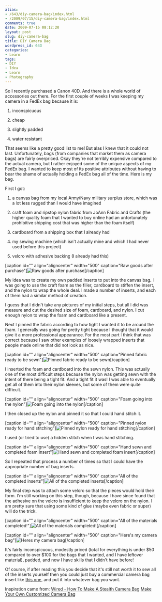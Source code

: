 ```yaml
---
alias:
- /643/diy-camera-bag/index.html
- /2009/07/15/diy-camera-bag/index.html
comments: true
date: 2009-07-15 08:12:20
layout: post
slug: diy-camera-bag
title: DIY Camera Bag
wordpress_id: 643
categories:
- Learn
tags:
- DIY
- Idea
- Learn
- Photography
---
```


So I recently purchased a Canon 40D. And there is a whole world of accessories out there. For the first couple of weeks I was keeping my camera in a FedEx bag because it is:



	
  1. inconspicuous

	
  2. cheap

	
  3. slightly padded

	
  4. water resistant


That seems like a pretty good list to me! But alas I knew that it could not last. Unfortunately, bags (from companies that market them as camera bags) are fairly overpriced. Okay they're not terribly expensive compared to the actual camera, but I rather enjoyed some of the unique aspects of my FedEx bag. I wanted to keep most of its positive attributes without having to bear the shame of actually holding a FedEx bag all of the time. Here is my bag.

First I got:

	
  1. a canvas bag from my local Army/Navy military surplus store, which was a lot less rugged than I would have imagined

	
  2. craft foam and ripstop nylon fabric from JoAnn Fabric and Crafts (the higher quality foam that I wanted to buy online had an unfortunately prohibitive shipping cost that was higher than the foam itself)

	
  3. cardboard from a shipping box that I already had

	
  4. my sewing machine (which isn't actually mine and which I had never used before this project)

	
  5. velcro with adhesive backing (I already had this)


[caption id="" align="aligncenter" width="500" caption="Raw goods after purchase"]![Raw goods after purchase](http://farm3.static.flickr.com/2637/3722068453_2f366f6cb5.jpg)[/caption]

My idea was to create my own padded inserts to put into the canvas bag. I was going to use the craft foam as the filler, cardboard to stiffen the insert, and the nylon to wrap the whole deal. I made a number of inserts, and each of them had a similar method of creation.

I guess that I didn't take any pictures of my initial steps, but all I did was measure and cut the desired size of foam, cardboard, and nylon. I cut enough nylon to wrap the foam and cardboard like a present.

Next I pinned the fabric according to how tight I wanted it to be around the foam. I generally was going for pretty tight because I thought that it would give it a more professional appearance. For the most part I think that was correct because I saw other examples of loosely wrapped inserts that people made online that did not look as nice.

[caption id="" align="aligncenter" width="500" caption="Pinned fabric ready to be sewn"]![Pinned fabric ready to be sewn](http://farm4.static.flickr.com/3419/3722886662_1141e0ac2c.jpg)[/caption]

I inserted the foam and cardboard into the sewn nylon. This was actually one of the most difficult steps because the nylon was getting sewn with the intent of there being a tight fit. And a tight fit it was! I was able to eventually get all of them into their nylon sleeves, but some of them were quite difficult.

[caption id="" align="aligncenter" width="500" caption="Foam going into the nylon"]![Foam going into the nylon](http://farm4.static.flickr.com/3443/3722072177_0c660c2227.jpg)[/caption]

I then closed up the nylon and pinned it so that I could hand stitch it.

[caption id="" align="aligncenter" width="500" caption="Pinned nylon ready for hand stitching"]![Pinned nylon ready for hand stitching](http://farm4.static.flickr.com/3482/3722071175_766ef3f6af.jpg)[/caption]

I used (or tried to use) a hidden stitch when I was hand stitching.

[caption id="" align="aligncenter" width="500" caption="Hand sewn and completed foam insert"]![Hand sewn and completed foam insert](http://farm3.static.flickr.com/2547/3722884054_56a8d4374e.jpg)[/caption]

So I repeated that process a number of times so that I could have the appropriate number of bag inserts.

[caption id="" align="aligncenter" width="500" caption="All of the completed inserts"]![All of the completed inserts](http://farm3.static.flickr.com/2583/3722887336_b66e28ace6.jpg)[/caption]

My final step was to attach some velcro so that the pieces would hold their form. I'm still working on this step, though, because I have since found that the adhesive on the velcro is insufficient to keep the velcro on the nylon. I am pretty sure that using some kind of glue (maybe even fabric or super) will do the trick.

[caption id="" align="aligncenter" width="500" caption="All of the materials completed!"]![All of the materials completed!](http://farm4.static.flickr.com/3472/3722888066_c450201797.jpg)[/caption]

[caption id="" align="aligncenter" width="500" caption="Here's my camera bag"]![Heres my camera bag](http://farm4.static.flickr.com/3443/3722257961_dcabf8cafd.jpg)[/caption]

It's fairly inconspicuous, modestly priced (total for everything is under $50 compared to over $100 for the bags that I wanted, and I have leftover material), padded, and now I have skills that I didn't have before!

Of course, if after reading this you decide that it's still not worth it to sew all of the inserts yourself then you could just buy a commercial camera bag insert like [this one](/item?1,B003WQNLBY), and put it into whatever bag you want.

Inspiration came from:
[Wired - How To Make A Stealth Camera Bag](/item?0,http://howto.wired.com/wiki/Make_a_Stealth_Camera_Bag)
[Make Your Own Customized Camera Bag](/item?0,http://www.the3dstudio.com/blog_detail.aspx?id=640)
